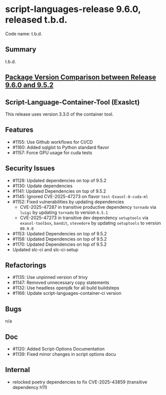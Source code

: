 # script-languages-release 9.6.0, released t.b.d.

Code name: t.b.d.

## Summary

t.b.d.

## [Package Version Comparison between Release 9.6.0 and 9.5.2](package_diffs/9.6.0/README.md)

## Script-Language-Container-Tool (Exaslct)

This release uses version 3.3.0 of the container tool.

## Features

 - #1155: Use Github workflows for CI/CD
 - #1160: Added sqlglot to Python standard flavor
 - #1157: Force GPU usage for cuda tests

## Security Issues

 - #1128: Updated dependencies on top of 9.5.2
 - #1130: Update dependencies
 - #1141: Updated Dependencies on top of 9.5.2
 - #1145: Ignored CVE-2025-47273 on flavor `test-Exasol-8-cuda-ml`
 - #1152: Fixed vulnerabilities by updating dependencies
    * CVE-2025-47287 in transitive productive dependency `tornado` via `luigi` by updating `tornado` to version `6.5.1`
    * CVE-2025-47273 in transitive dev dependency `setuptools` via `exasol-toolbox`, `bandit`, `stevedore` by updating `setuptools` to version `80.9.0`
 - #1153: Updated Dependencies on top of 9.5.2
 - #1158: Updated Dependencies on top of 9.5.2
 - #1170: Updated Dependencies on top of 9.5.2
 - Updated slc-ci and slc-ci-setup 

## Refactorings

 - #1135: Use unpinned version of trivy
 - #1147: Removed unnecessary copy statements
 - #1132: Use headless openjdk for all build buildsteps
 - #1166: Update script-languages-container-ci version

## Bugs

n/a

## Doc

 - #1120: Added Script-Options Documentation
 - #1139: Fixed minor changes in script options docu

## Internal

 - relocked poetry dependencies to fix CVE-2025-43859 (transitive dependency h11)